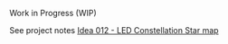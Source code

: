 Work in Progress (WIP)

See project notes [Idea 012 - LED Constellation Star map](https://blog.abluestar.com/idea012-led-constellation-star-map/)